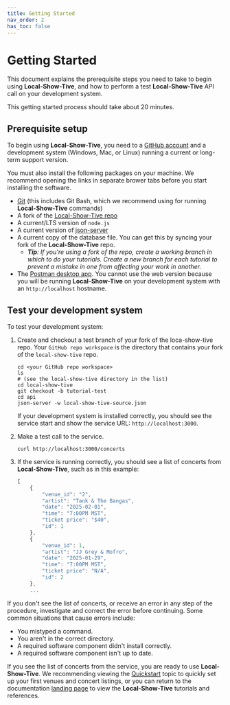 ```yaml
---
title: Getting Started
nav_order: 2
has_toc: false
---
```


# Getting Started

This document explains the prerequisite steps you need to take to begin using **Local-Show-Tive**, and how to perform a test **Local-Show-Tive** API call on your development system.

This getting started process should take about 20 minutes.

## Prerequisite setup
To begin using **Local-Show-Tive**, you need to a [GitHub account](https://github.com) and a development system (Windows, Mac, or Linux) running a current or long-term support version.

You must also install the following packages on your machine. We recommend opening the links in separate brower tabs before you start installing the software.

* [Git](https://docs.github.com/en/get-started/quickstart/set-up-git) (this includes Git Bash, which we recommend using for running **Local-Show-Tive** commands)
* A fork of the [Local-Show-Tive repo](https://github.com/levigbeverly/local-show-tive)
* A current/LTS version of `node.js`
* A current version of [json-server](https://www.npmjs.com/package/json-server)
* A current copy of the database file. You can get this by syncing your fork of the **Local-Show-Tive** repo.
    * _**Tip**: If you're using a fork of the repo, create a working branch in which to do your tutorials. Create a new branch for each tutorial to prevent a mistake in one from affecting your work in another._
* The [Postman desktop app](https://www.postman.com/downloads/). You cannot use the web version because you will be running **Local-Show-Tive** on your development system with an `http://localhost` hostname.

## Test your development system

To test your development system:

1. Create and checkout a test branch of your fork of the loca-show-tive repo. Your `GitHub repo workspace` is the directory that contains your fork of the `local-show-tive` repo.

    ```shell
    cd <your GitHub repo workspace>
    ls
    # (see the local-show-tive directory in the list)
    cd local-show-tive
    git checkout -b tutorial-test
    cd api
    json-server -w local-show-tive-source.json
    ```

    If your development system is installed correctly, you should see
    the service start and show the service URL: `http://localhost:3000`.

2. Make a test call to the service.

    ```shell
    curl http://localhost:3000/concerts
    ```

3. If the service is running correctly, you should see a list of concerts from **Local-Show-Tive**, such as in this example:

    ```js
    [
        {
            "venue_id": "2",
            "artist": "Tank & The Bangas",
            "date": "2025-02-01",
            "time": "7:00PM MST",
            "ticket price": "$40",
            "id": 1
        },
        {
            "venue_id": 1,
            "artist": "JJ Grey & Mofro",
            "date": "2025-01-29",
            "time": "7:00PM MST",
            "ticket price": "N/A",
            "id": 2
        },
        ...
    ```

If you don't see the list of concerts, or receive an error in any step of the procedure, investigate and correct the error before continuing. Some common situations that cause errors include:

- You mistyped a command.
- You aren't in the correct directory.
- A required software component didn't install correctly.
- A required software component isn't up to date.

If you see the list of concerts from the service, you are ready to use **Local-Show-Tive**. We recommending viewing the [Quickstart](quickstart.md) topic to quickly set up your first venues and concert listings, or you can return to the documentation [landing page](index.md) to view the **Local-Show-Tive** tutorials and references.
